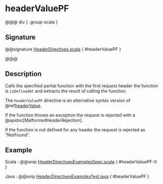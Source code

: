 # headerValuePF

@@@ div { .group-scala }

## Signature

@@signature [HeaderDirectives.scala](/http/src/main/scala/org/apache/pekko/http/scaladsl/server/directives/HeaderDirectives.scala) { #headerValuePF }

@@@

## Description

Calls the specified partial function with the first request header the function is `isDefinedAt` and extracts the
result of calling the function.

The `headerValuePF` directive is an alternative syntax version of @ref[headerValue](headerValue.md).

If the function throws an exception the request is rejected with a @apidoc[MalformedHeaderRejection].

If the function is not defined for any header the request is rejected as "NotFound".

## Example

Scala
:  @@snip [HeaderDirectivesExamplesSpec.scala](/docs/src/test/scala/docs/http/scaladsl/server/directives/HeaderDirectivesExamplesSpec.scala) { #headerValuePF-0 }

Java
:  @@snip [HeaderDirectivesExamplesTest.java](/docs/src/test/java/docs/http/javadsl/server/directives/HeaderDirectivesExamplesTest.java) { #headerValuePF }

